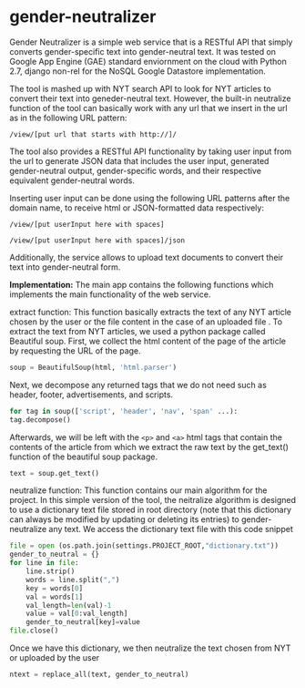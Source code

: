 # gender-neutralizer
Gender Neutralizer is a simple web service that is a RESTful API that simply converts gender-specific text into gender-neutral text. It was tested on Google App Engine (GAE) standard enviornment on the cloud with Python 2.7, django non-rel for the NoSQL Google Datastore implementation.

The tool is mashed up with NYT search API to look for NYT articles to convert their text into geneder-neutral text. However, the built-in neutralize function of the tool can basically work with any url that we insert in the url as in the following URL pattern: 

```/view/[put url that starts with http://]/```

The tool also provides a RESTful API functionality by taking user input from the url to generate JSON data that includes the user input, generated gender-neutral output, gender-specific words, and their respective equivalent gender-neutral words.

Inserting user input can be done using the following URL patterns after the domain name, to receive html or JSON-formatted data respectively: 
 
 ```/view/[put userInput here with spaces]```

```/view/[put userInput here with spaces]/json```

Additionally, the service allows to upload text documents to convert their text into gender-neutral form.

**Implementation:**
The main app contains the following functions which implements the main functionality of the web service.

extract function: This function basically extracts the text of any NYT article chosen by the user or the file content in the case of an uploaded file . To extract the text from NYT articles, we used a python package called Beautiful soup. First, we collect the html content of the page of the article by requesting the URL of the page.

```python
soup = BeautifulSoup(html, 'html.parser')
```

Next, we decompose any returned tags that we do not need such as header, footer, advertisements, and scripts.
```python
for tag in soup(['script', 'header', 'nav', 'span' ...):
tag.decompose()  
```
Afterwards, we will be left with the `<p>` and `<a>` html tags that contain the contents of the article from which we extract the raw text by the get_text() function of the beautiful soup package.

```python
text = soup.get_text()
```

neutralize function: This function contains our main algorithm for the project. In this simple version of the tool, the neitralize algorithm is designed to use a dictionary text file stored in root directory (note that this dictionary can always be modified by updating or deleting its entries) to gender-neutralize any text. We access the dictionary text file with this code snippet

```python
file = open (os.path.join(settings.PROJECT_ROOT,"dictionary.txt"))
gender_to_neutral = {}
for line in file:
	line.strip()
	words = line.split(",")
	key = words[0]
	val = words[1]
	val_length=len(val)-1
	value = val[0:val_length]
	gender_to_neutral[key]=value
file.close()
```
Once we have this dictionary, we then neutralize the text chosen from NYT or uploaded by the user

```python
ntext = replace_all(text, gender_to_neutral)
```

